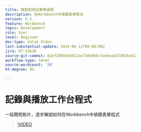 ```yaml
---
title: 錄製和測試表單過程
description: 在Workbench中偵錯表單程式
version: 6.5
feature: Workbench
topic: Development
role: User
level: Beginner
doc-type: Value Video
last-substantial-update: 2024-06-11T00:00:00Z
jira: KT-15638
source-git-commit: 82ef2988d55012ae730e9bbc7adeea547863ba51
workflow-type: tm+mt
source-wordcount: '28'
ht-degree: 0%

---
```


# 記錄與播放工作台程式

一段簡短影片，逐步解說如何在Workbench中偵錯表單程式

>[!VIDEO](https://video.tv.adobe.com/v/3429495/?learn=on)
